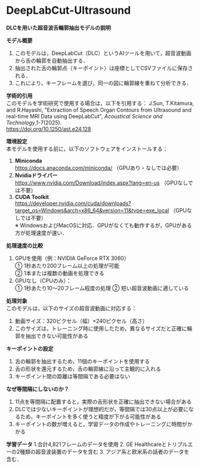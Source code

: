 # DeepLabCut-Ultrasound 
**DLCを用いた超音波舌輪郭抽出モデルの説明**

**モデル概要**  
1. このモデルは，DeepLabCut（DLC）というAIツールを用いて，超音波動画から舌の輪郭を自動抽出する．
2. 抽出された舌の輪郭点（キーポイント）は座標としてCSVファイルに保存される．
3. これにより，キーフレームを選び，同一の図に輪郭線を重ねて分析できる．

**学術的引用**  
このモデルを学術研究で使用する場合は，以下を引用する：
J.Sun, T.Kitamura, and R.Hayashi, "Extraction of Speech Organ Contours from Ultrasound and real-time MRI Data using DeepLabCut", _Acoustical Science and Technology_,1-7(2025).  
https://doi.org/10.1250/ast.e24.128  

**環境設定**  
本モデルを使用する前に，以下のソフトウェアをインストールする：  
1. **Miniconda**  
   https://docs.anaconda.com/miniconda/ （GPUあり・なしでは必要）  
2. **Nvidiaドライバー**  
   https://www.nvidia.com/Download/index.aspx?lang=en-us （GPUなしでは不要）  
3. **CUDA Toolkit**  
   https://developer.nvidia.com/cuda/downloads?target_os=Windows&arch=x86_64&version=11&type=exe_local （GPUなしでは不要）  
※ WindowsおよびMacOSに対応．GPUがなくても動作するが，GPUがある方が処理速度が速い．
  
**処理速度の比較**  
1. GPUを使用（例：NVIDIA GeForce RTX 3060）   
  ① 1秒あたり200フレーム以上の処理が可能   
  ② 1本または複数の動画を処理できる 
2. GPUなし（CPUのみ）：  
  ① 1秒あたり10～20フレーム程度の処理 
  ② 短い超音波動画に適している  

**処理対象**  
このモデルは，以下のサイズの超音波動画に対応する：  
1. 動画サイズ：320ピクセル（幅）×240ピクセル（高さ） 
2. このサイズは，トレーニング時に使用したため，異なるサイズだと正確に輪郭を抽出できない可能性がある  

**キーポイントの設定**  
1. 舌の輪郭を抽出するため，11個のキーポイントを使用する  
2. 舌の形状を還元するため，舌の輪郭線に沿って主観的に入れる
3. キーポイント間の距離は等間隔である必要はない

**なぜ等間隔にしないのか？**  
1. 11点を等間隔に配置すると，実際の舌形状を正確に抽出できない場合がある   
2. DLCでは少ないキーポイントが理想的だが，等間隔では30点以上が必要になるため，キーポイントを多く使うと精度が下がる可能性がある
3. キーポイントの数が増えると，学習データの作成やトレーニングに時間がかかる

**学習データ**
1.合計4,821フレームのデータを使用
2. GE Healthcareとトリプルエーの2種類の超音波装置のデータを含む
3. アジア系と欧米系の話者のデータを含む．


